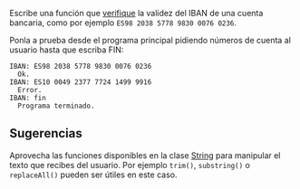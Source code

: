 Escribe una función que [verifique](http://iban.es/verificacion.html) la validez del IBAN de una cuenta bancaria, como por ejemplo `ES98 2038 5778 9830 0076 0236`.

Ponla a prueba desde el programa principal pidiendo números de cuenta al usuario hasta que escriba FIN:

```
IBAN: ES98 2038 5778 9830 0076 0236 
  Ok.
IBAN: ES10 0049 2377 7724 1499 9916
  Error.
IBAN: fin
  Programa terminado.
```

## Sugerencias

Aprovecha las funciones disponibles en la clase [String](https://docs.oracle.com/javase/8/docs/api/java/lang/String.html) para manipular el texto que recibes del usuario. Por ejemplo `trim()`, `substring()` o `replaceAll()` pueden ser útiles en este caso.
